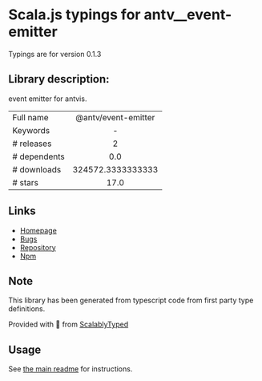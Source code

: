 
# Scala.js typings for antv__event-emitter

Typings are for version 0.1.3

## Library description:
event emitter for antvis.

|                    |                 |
| ------------------ | :-------------: |
| Full name          | @antv/event-emitter |
| Keywords           | - |
| # releases         | 2 |
| # dependents       | 0.0 |
| # downloads        | 324572.3333333333 |
| # stars            | 17.0 |

## Links
- [Homepage](https://github.com/antvis/event-emitter#readme)
- [Bugs](https://github.com/antvis/event-emitter/issues)
- [Repository](https://github.com/antvis/event-emitter)
- [Npm](https://www.npmjs.com/package/%40antv%2Fevent-emitter)
    


## Note
This library has been generated from typescript code from first party type definitions.

Provided with :purple_heart: from [ScalablyTyped](https://github.com/oyvindberg/ScalablyTyped)

## Usage
See [the main readme](../../readme.md) for instructions.


